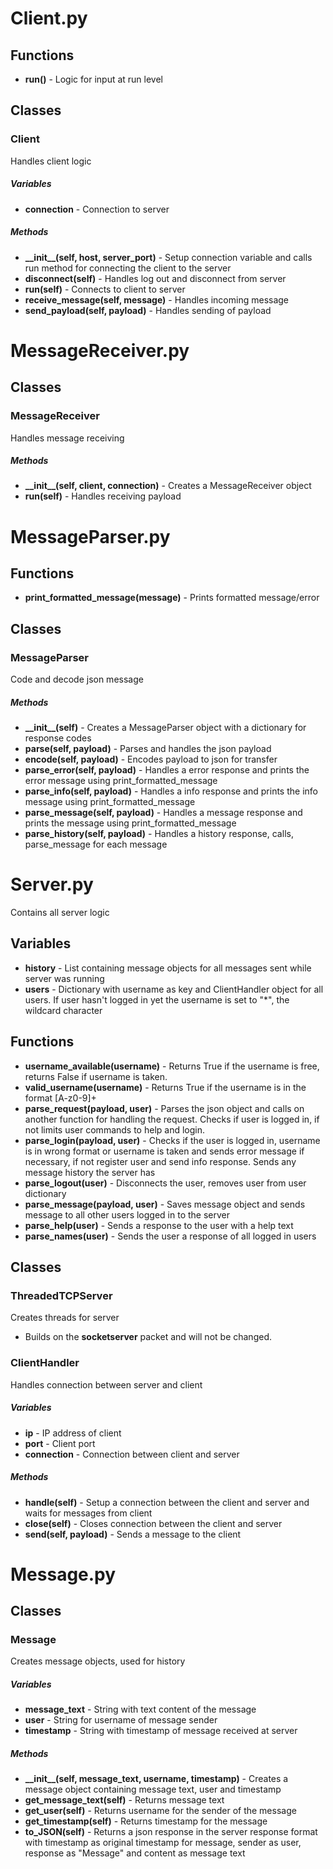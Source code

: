 # Client.py

## Functions

* **run()** - Logic for input at run level

## Classes

### Client

Handles client logic

##### Variables

* **connection** - Connection to server

##### Methods

* **\_\_init\_\_(self, host, server_port)** - Setup connection variable and calls run method for connecting the client to the server
* **disconnect(self)** - Handles log out and disconnect from server
* **run(self)** - Connects to client to server
* **receive\_message(self, message)** - Handles incoming message
* **send\_payload(self, payload)** - Handles sending of payload

# MessageReceiver.py

## Classes

### MessageReceiver

Handles message receiving

##### Methods

* **\_\_init\_\_(self, client, connection)** - Creates a MessageReceiver object
* **run(self)** - Handles receiving payload

# MessageParser.py

## Functions

* **print\_formatted\_message(message)** - Prints formatted message/error

## Classes

### MessageParser

Code and decode json message

##### Methods

* **\_\_init\_\_(self)** - Creates a MessageParser object with a dictionary for response codes
* **parse(self, payload)** - Parses and handles the json payload
* **encode(self, payload)** - Encodes payload to json for transfer
* **parse_error(self, payload)** - Handles a error response and prints the error message using print\_formatted\_message
* **parse_info(self, payload)** - Handles a info response and prints the info message using print\_formatted\_message
* **parse_message(self, payload)** - Handles a message response and prints the message using print\_formatted\_message
* **parse_history(self, payload)** - Handles a history response, calls, parse_message for each message

# Server.py

Contains all server logic

## Variables

* **history** - List containing message objects for all messages sent while server was running
* **users** - Dictionary with username as key and ClientHandler object for all users. If user hasn't logged in yet the username is set to "\*", the wildcard character

## Functions

* **username_available(username)** - Returns True if the username is free, returns False if username is taken. 
* **valid_username(username)** - Returns True if the username is in the format [A-z0-9]+
* **parse_request(payload, user)** - Parses the json object and calls on another function for handling the request. Checks if user is logged in, if not limits user commands to help and login.
* **parse_login(payload, user)** - Checks if the user is logged in, username is in wrong format or username is taken and sends error message if necessary, if not register user and send info response. Sends any message history the server has
* **parse_logout(user)** - Disconnects the user, removes user from user dictionary
* **parse_message(payload, user)** - Saves message object and sends message to all other users logged in to the server
* **parse_help(user)** - Sends a response to the user with a help text
* **parse_names(user)** - Sends the user a response of all logged in users

## Classes

### ThreadedTCPServer

Creates threads for server

* Builds on the **socketserver** packet and will not be changed.

### ClientHandler

Handles connection between server and client

##### Variables

* **ip** - IP address of client
* **port** - Client port
* **connection** - Connection between client and server

##### Methods

* **handle(self)** - Setup a connection between the client and server and waits for messages from client
* **close(self)** - Closes connection between the client and server
* **send(self, payload)** - Sends a message to the client

# Message.py

## Classes

### Message

Creates message objects, used for history

##### Variables

* **message\_text** - String with text content of the message
* **user** - String for username of message sender
* **timestamp** - String with timestamp of message received at server

##### Methods

* **\_\_init\_\_(self, message\_text, username, timestamp)** - Creates a message object containing message text, user and timestamp
* **get\_message\_text(self)** - Returns message text
* **get\_user(self)** - Returns username for the sender of the message
* **get\_timestamp(self)** - Returns timestamp for the message
* **to_JSON(self)** - Returns a json response in the server response format with timestamp as original timestamp for message, sender as user, response as "Message" and content as message text